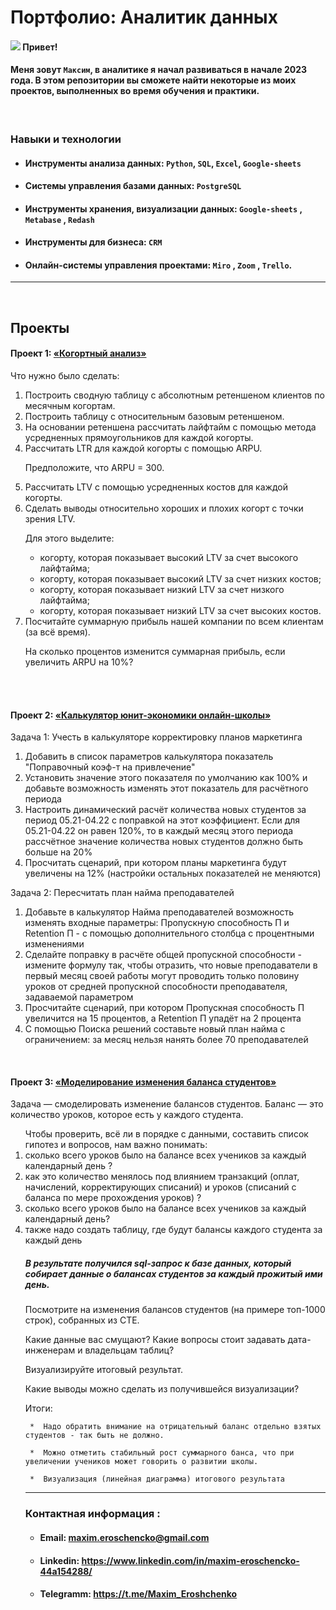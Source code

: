 # Портфолио: Аналитик данных 

####  ![](https://user-images.githubusercontent.com/18350557/176309783-0785949b-9127-417c-8b55-ab5a4333674e.gif) Привет!
#### Меня зовут ``Максим``, в аналитике я начал развиваться в начале 2023 года.  В этом репозитории вы сможете найти некоторые из моих проектов, выполненных во время обучения и практики. 
<br> 

 ###  Навыки и технологии

+ ####  Инструменты анализа данных: ``Python``, ``SQL``, ``Excel``, ``Google-sheets``

+ ####  Системы управления базами данных: ``PostgreSQL``

+ ####  Инструменты хранения, визуализации данных: ``Google-sheets`` , ``Metabase`` , ``Redash``

+ ####  Инструменты для бизнеса: ``CRM`` 

+ ####  Онлайн-системы управления проектами:  ``Miro`` , ``Zoom`` , ``Trello``.


---
<br> 

## Проекты
#### <p> Проект 1:  <a href="https://disk.yandex.ru/i/0r_M8iD87rmHBw">«Когортный анализ»</a></p>
<p>Что нужно было сделать:<p>
<ol>
  <li>Построить сводную таблицу с абсолютным ретеншеном клиентов по месячным когортам.</li>
  <li>Построить таблицу с относительным базовым ретеншеном.</li>
  <li>На основании ретеншена рассчитать лайфтайм с помощью метода усредненных прямоугольников для каждой когорты.</li>
  <li>Рассчитать LTR для каждой когорты с помощью ARPU.

Предположите, что ARPU = 300.</li>
  <li>Рассчитать LTV с помощью усредненных костов для каждой когорты.</li>
  <li>Сделать выводы относительно хороших и плохих когорт с точки зрения LTV.

Для этого выделите:

 + когорту, которая показывает высокий LTV за счет высокого лайфтайма;
 - когорту, которая показывает высокий LTV за счет низких костов;
 + когорту, которая показывает низкий LTV за счет низкого лайфтайма;
 - когорту, которая показывает низкий LTV за счет высоких костов.</li>
  <li>Посчитайте суммарную прибыль нашей компании по всем клиентам (за всё время).

На сколько процентов изменится суммарная прибыль, если увеличить ARPU на 10%?</li>
 
</ol>


 
<br> 
<br> 

 #### <p> Проект 2: <a href="https://disk.yandex.ru/i/HDrVMMKXGKMP7Q">«Калькулятор юнит-экономики онлайн-школы»</a> </p>
   <p>Задача 1: Учесть в калькуляторе корректировку планов маркетинга  <p>
<ol>
  <li>Добавить в список параметров калькулятора показатель "Поправочный коэф-т на привлечение"</li>
  <li>Установить значение этого показателя по умолчанию как 100% и добавьте возможность изменять этот показатель для расчётного периода</li>
  <li> Настроить динамический расчёт количества новых студентов за период 05.21-04.22 с поправкой на этот коэффициент. Если для 05.21-04.22 он равен 120%, то в каждый месяц этого периода рассчётное значение количества новых студентов должно быть больше на 20%</li>
  <li>Просчитать сценарий, при котором планы маркетинга будут увеличены на 12% (настройки остальных показателей не меняются)</li>
</ol>
<p>Задача 2: Пересчитать план найма преподавателей<p>
<ol>
  <li>Добавьте в калькулятор Найма преподавателей возможность изменять входные параметры: Пропускную способность П и Retention П - с помощью дополнительного столбца с процентными изменениями</li>
  <li>Сделайте поправку в расчёте общей пропускной способности - измените формулу так, чтобы отразить, что новые преподаватели в первый месяц своей работы могут проводить только половину уроков от средней пропускной способности преподавателя, задаваемой параметром</li>
  <li> Просчитайте сценарий, при котором Пропускная способность П увеличится на 15 процентов, а Retention П упадёт на 2 процента</li>
  <li>С помощью Поиска решений составьте новый план найма с ограничением: за месяц нельзя нанять более 70 преподавателей</li>
</ol>



</ol>

<br>

#### <p> Проект 3:  <a href="https://disk.yandex.ru/i/bVYgNFoDT5UHhA">«Моделирование изменения баланса студентов»</a></p>
<p>Задача — смоделировать изменение балансов студентов. Баланс — это количество уроков, которое есть у каждого студента. <p>
 
<ol>  Чтобы проверить, всё ли в порядке с  данными, составить список гипотез и вопросов, нам важно понимать:
  
  <li> сколько всего уроков было на балансе всех учеников за каждый календарный день ?  </li>
   
  <li> как это количество менялось под влиянием транзакций (оплат, начислений, корректирующих списаний) и уроков (списаний с баланса по мере прохождения уроков) ? </li>
  
  <li> сколько всего уроков было на балансе всех учеников за каждый календарный день? </li> 

  <li>также надо создать таблицу, где будут балансы каждого студента за каждый день </li>

##### В результате получился  sql-запрос к базе данных, который собирает данные о балансах студентов за каждый прожитый ими день.

Посмотрите на изменения балансов студентов (на примере топ-1000 строк), собранных из CTE. 

Какие данные вас смущают? Какие вопросы стоит задавать дата-инженерам и владельцам таблиц? 

Визуализируйте  итоговый результат. 

Какие выводы можно сделать из получившейся визуализации?

 <p>Итоги:<p>
 
     *  Надо обратить внимание на отрицательный баланс отдельно взятых студентов - так быть не должно.
  
     *  Можно отметить стабильный рост суммарного банса, что при увеличении учеников может говорить о развитии школы.
  
     *  Визуализация (линейная диаграмма) итогового результата  


---


 ### ****Контактная информация :****

 

+ #### Email: ****maxim.eroschencko@gmail.com****



+ #### Linkedin: ****https://www.linkedin.com/in/maxim-eroschencko-44a154288/****



+ #### Telegramm: ****https://t.me/Maxim_Eroshchenko****

